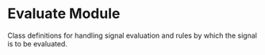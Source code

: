 # Evaluate Module

Class definitions for handling signal evaluation and rules by which the signal is to be
evaluated.

